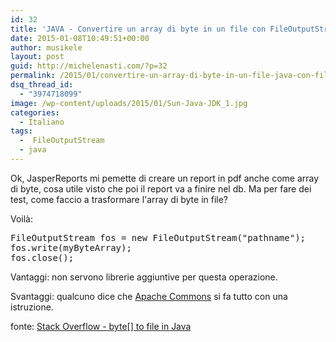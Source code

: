 ```yaml
---
id: 32
title: 'JAVA - Convertire un array di byte in un file con FileOutputStream'
date: 2015-01-08T10:49:51+00:00
author: musikele
layout: post
guid: http://michelenasti.com/?p=32
permalink: /2015/01/convertire-un-array-di-byte-in-un-file-java-con-fileoutputstream/
dsq_thread_id:
  - "3974718099"
image: /wp-content/uploads/2015/01/Sun-Java-JDK_1.jpg
categories:
  - Italiano
tags:
  -  FileOutputStream
  - java
---
```

Ok, JasperReports mi pemette di creare un report in pdf anche come array di byte, cosa utile visto che poi il report va a finire nel db. Ma per fare dei test, come faccio a trasformare l'array di byte in file?

Voilà:

<pre class="lang:default decode:true">FileOutputStream fos = new FileOutputStream("pathname");
fos.write(myByteArray);
fos.close();
</pre>

Vantaggi: non servono librerie aggiuntive per questa operazione.

Svantaggi: qualcuno dice che [Apache Commons](http://commons.apache.org/proper/commons-io/apidocs/org/apache/commons/io/FileUtils.html#writeByteArrayToFile%28java.io.File,%20byte%5B%5D%29) si fa tutto con una istruzione.

fonte: [Stack Overflow - byte[] to file in Java](http://stackoverflow.com/questions/4350084/byte-to-file-in-java)